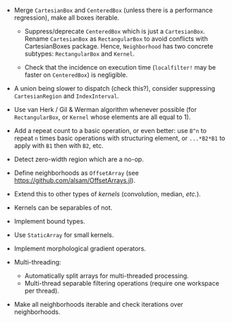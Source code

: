 * Merge `CartesianBox` and `CenteredBox` (unless there is a performance
  regression), make all boxes iterable.

  - Suppress/deprecate `CenteredBox` which is just a `CartesianBox`.  Rename
    `CartesianBox` as `RectangularBox` to avoid conflicts with CartesianBoxes
    package.  Hence, `Neighborhood` has two concrete subtypes: `RectangularBox`
    and `Kernel`.

  - Check that the incidence on execution time (`localfilter!` may be faster on
    `CenteredBox`) is negligible.

* A union being slower to dispatch (check this?), consider suppressing
  `CartesianRegion` and `IndexInterval`.

* Use van Herk / Gil & Werman algorithm whenever possible (for
  `RectangularBox`, or `Kernel` whose elements are all equal to 1).

* Add a repeat count to a basic operation, or even better: use `B^n` to repeat
  `n` times basic operations with structuring element, or `...*B2*B1` to apply
  with `B1` then with `B2`, etc.

* Detect zero-width region which are a no-op.

* Define neighborhoods as `OffsetArray` (see
  https://github.com/alsam/OffsetArrays.jl).

* Extend this to other types of *kernels* (convolution, median, *etc.*).

* Kernels can be separables of not.

* Implement bound types.

* Use `StaticArray` for small kernels.

* Implement morphological gradient operators.

* Multi-threading:
  - Automatically split arrays for multi-threaded processing.
  - Multi-thread separable filtering operations (require one workspace per
    thread).

* Make all neighborhoods iterable and check iterations over neighborhoods.

